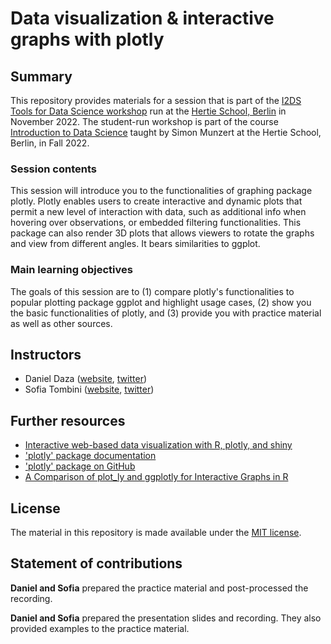 # Data visualization & interactive graphs with plotly


## Summary

This repository provides materials for a session that is part of the [I2DS Tools for Data Science workshop](https://github.com/intro-to-data-science-22-workshop) run at the [Hertie School, Berlin](https://www.hertie-school.org/en/) in November 2022. The student-run workshop is part of the course [Introduction to Data Science](https://github.com/intro-to-data-science-22) taught by Simon Munzert at the Hertie School, Berlin, in Fall 2022.

### Session contents

This session will introduce you to the functionalities of graphing package plotly. Plotly enables users to create interactive and dynamic plots that permit a new level of interaction with data, such as additional info when hovering over observations, or embedded filtering functionalities. This package can also render 3D plots that allows viewers to rotate the graphs and view from different angles. It bears similarities to ggplot. 

### Main learning objectives

The goals of this session are to (1) compare plotly's functionalities to popular plotting package ggplot and highlight usage cases, (2) show you the basic functionalities of plotly, and (3) provide you with practice material as well as other sources.


## Instructors

- Daniel Daza ([website](http://simonmunzert.github.io/), [twitter](https://twitter.com/danieldazavz))
- Sofia Tombini ([website](https://en.wikipedia.org/wiki/Kermit_the_Frog), [twitter](https://twitter.com/KermitTheFrog))


## Further resources

* [Interactive web-based data visualization with R, plotly, and shiny](https://plotly-r.com)
* ['plotly' package documentation](https://cran.r-project.org/web/packages/plotly/plotly.pdf)
* ['plotly' package on GitHub](https://github.com/plotly)
* [A Comparison of plot_ly and ggplotly for Interactive Graphs in R](https://jtr13.github.io/spring19/community_contribution_group17.html)

## License

The material in this repository is made available under the [MIT license](http://opensource.org/licenses/mit-license.php). 

## Statement of contributions

**Daniel and Sofia** prepared the practice material and post-processed the recording.

**Daniel and Sofia** prepared the presentation slides and recording. They also provided examples to the practice material.
